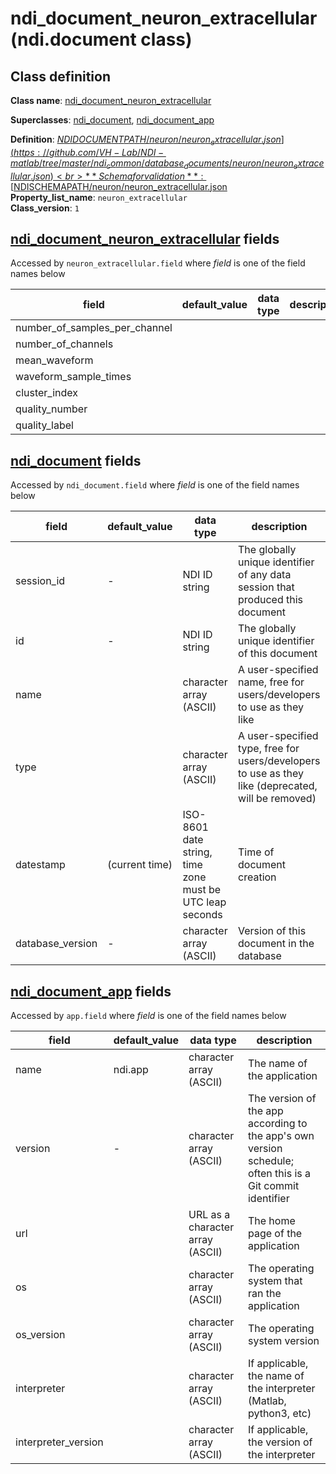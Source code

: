 # ndi_document_neuron_extracellular (ndi.document class)

## Class definition

**Class name**: [ndi_document_neuron_extracellular](ndi_document_neuron_extracellular.md)

**Superclasses**: [ndi_document](../ndi_document.md), [ndi_document_app](../ndi_document_app.md)

**Definition**: [$NDIDOCUMENTPATH/neuron/neuron_extracellular.json](https://github.com/VH-Lab/NDI-matlab/tree/master/ndi_common/database_documents/neuron/neuron_extracellular.json)<br>
**Schema for validation**: [$NDISCHEMAPATH/neuron/neuron_extracellular.json](https://github.com/VH-Lab/NDI-matlab/tree/master/ndi_common/schema_documents/neuron/neuron_extracellular.json)<br>
**Property_list_name**: `neuron_extracellular`<br>
**Class_version**: `1`<br>


## [ndi_document_neuron_extracellular](ndi_document_neuron_extracellular.md) fields

Accessed by `neuron_extracellular.field` where *field* is one of the field names below

| field | default_value | data type | description |
| --- | --- | --- | --- |
| number_of_samples_per_channel |  |  |  |
| number_of_channels |  |  |  |
| mean_waveform |  |  |  |
| waveform_sample_times |  |  |  |
| cluster_index |  |  |  |
| quality_number |  |  |  |
| quality_label |  |  |  |


## [ndi_document](../ndi_document.md) fields

Accessed by `ndi_document.field` where *field* is one of the field names below

| field | default_value | data type | description |
| --- | --- | --- | --- |
| session_id | - | NDI ID string | The globally unique identifier of any data session that produced this document |
| id | - | NDI ID string | The globally unique identifier of this document |
| name |  | character array (ASCII) | A user-specified name, free for users/developers to use as they like |
| type |  | character array (ASCII) | A user-specified type, free for users/developers to use as they like (deprecated, will be removed) |
| datestamp | (current time) | ISO-8601 date string, time zone must be UTC leap seconds | Time of document creation |
| database_version | - | character array (ASCII) | Version of this document in the database |


## [ndi_document_app](../ndi_document_app.md) fields

Accessed by `app.field` where *field* is one of the field names below

| field | default_value | data type | description |
| --- | --- | --- | --- |
| name | ndi.app | character array (ASCII) | The name of the application |
| version | - | character array (ASCII) | The version of the app according to the app's own version schedule; often this is a Git commit identifier |
| url |  | URL as a character array (ASCII) | The home page of the application |
| os |  | character array (ASCII) | The operating system that ran the application |
| os_version |  | character array (ASCII) | The operating system version |
| interpreter |  | character array (ASCII) | If applicable, the name of the interpreter (Matlab, python3, etc) |
| interpreter_version |  | character array (ASCII) | If applicable, the version of the interpreter |


